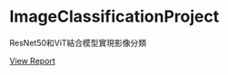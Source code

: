 # ImageClassificationProject
ResNet50和ViT結合模型實現影像分類   

[View Report](./Deep%20Learning%20Project%20on%20Image%20Classification%20for%20public.pdf)
